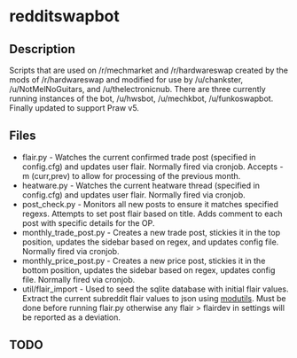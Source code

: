 # redditswapbot

## Description

Scripts that are used on /r/mechmarket and /r/hardwareswap created by the mods of /r/hardwareswap and modified for use by /u/chankster, /u/NotMelNoGuitars, and /u/thelectronicnub. There are three currently running instances of the bot, /u/hwsbot, /u/mechkbot, /u/funkoswapbot.  Finally updated to support Praw v5.

## Files

* flair.py - Watches the current confirmed trade post (specified in config.cfg) and updates user flair. Normally fired via cronjob.  Accepts -m (curr,prev) to allow for processing of the previous month.
* heatware.py - Watches the current heatware thread (specified in config.cfg) and updates user flair. Normally fired via cronjob.
* post_check.py - Monitors all new posts to ensure it matches specified regexs.  Attempts to set post flair based on title.  Adds comment to each post with specific details for the OP.
* monthly_trade_post.py - Creates a new trade post, stickies it in the top position, updates the sidebar based on regex, and updates config file.  Normally fired via cronjob.
* monthly_price_post.py - Creates a new price post, stickies it in the bottom position, updates the sidebar based on regex, updates config file.  Normally fired via cronjob.
* util/flair_import - Used to seed the sqlite database with initial flair values.  Extract the current subreddit flair values to json using [modutils](https://github.com/praw-dev/prawtools).  Must be done before running flair.py otherwise any flair > flairdev in settings will be reported as a deviation.

## TODO

